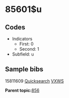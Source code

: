 # 85601$u

## Codes

-   Indicators
    -   First: 0
    -   Second: 1
-   Subfield: u

## Sample bibs

15811609 [Quicksearch](https://search.library.yale.edu/catalog/15811609) [VXWS](http://prodorbis.library.yale.edu:7014/vxws/GetHoldingsService?bibId=15811609)

**Parent topic:**[856](../../tags/856/856.md)

